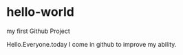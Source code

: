 # hello-world
my first Github Project

Hello.Everyone.today I come in github to improve my ability.
